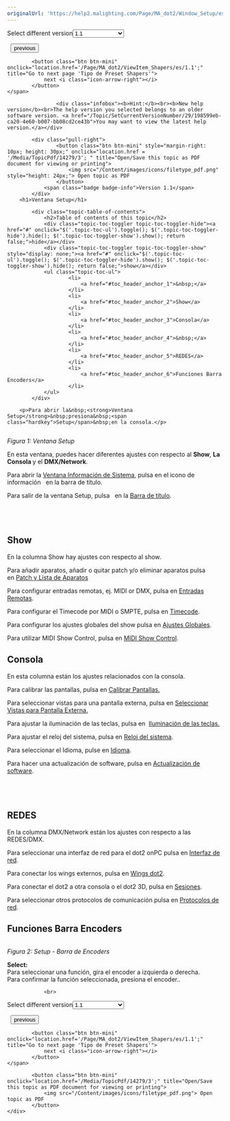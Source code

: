 ```yaml
---
originalUrl: 'https://help2.malighting.com/Page/MA_dot2/Window_Setup/es/1.1'
---
```


<div class="topic-navigation">

<div class="pull-right">
	<span class="pull-left">


<div class="pull-left">
<form action="/Topic/SetCurrentVersionNumber" class="form-inline" id="frmTagSelector" method="post">	<span class="form-mini">
		<div class="input-prepend"><span class="add-on">Select different version</span><select autocomplete="off" id="versionNumberId" name="versionNumberId" onchange="$(this).closest('#frmTagSelector').submit();" style="width: 120px;"><option value="">- latest -</option>
<option selected="selected" value="3">1.1</option>
<option value="7">1.2</option>
<option value="12">1.3</option>
<option value="16">1.5</option>
<option value="29">1.9</option>
</select></div>
		<input data-val="true" data-val-number="The field Int32 must be a number." data-val-required="The Int32 field is required." id="ProductId" name="ProductId" type="hidden" value="7">
		<input id="CurrentGuid" name="CurrentGuid" type="hidden" value="198599eb-ca20-4e60-b007-bb08cd2ce43b">
	</span>
</form></div>&nbsp;	</span>
	<span class="pull-right" style="white-space: nowrap;">
			<button class="btn btn-mini" onclick="location.href='/Page/MA_dot2/window_SettingsOfExecutor/es/1.1'; " title="Go to previous page 'Ajustes del Ejecutor'">
				<i class="icon-arrow-left"></i> previous
			</button>

			<button class="btn btn-mini" onclick="location.href='/Page/MA_dot2/ViewItem_Shapers/es/1.1';" title="Go to next page 'Tipo de Preset Shapers'">
				next <i class="icon-arrow-right"></i> 
			</button>
	</span>
</div>
<div class="clear-fix" style="margin-bottom: 10px"></div>
</div>

					<div class="infobox"><b>Hint:</b><br><b>New help version</b><br>The help version you selected belongs to an older software version. <a href="/Topic/SetCurrentVersionNumber/29/198599eb-ca20-4e60-b007-bb08cd2ce43b">You may want to view the latest help version.</a></div>

			<div class="pull-right">
					<button class="btn btn-mini" style="margin-right: 10px; height: 30px;" onclick="location.href = '/Media/TopicPdf/14279/3'; " title="Open/Save this topic as PDF document for viewing or printing">
						<img src="/Content/images/icons/filetype_pdf.png" style="height: 24px;"> Open topic as PDF
					</button>
				<span class="badge badge-info">Version 1.1</span>
			</div>
		<h1>Ventana Setup</h1>

			<div class="topic-table-of-contents">
				<h2>Table of contents of this topic</h2>
				<div class="topic-toc-toggler topic-toc-toggler-hide"><a href="#" onclick="$('.topic-toc-ul').toggle(); $('.topic-toc-toggler-hide').hide(); $('.topic-toc-toggler-show').show(); return false;">hide</a></div>
				<div class="topic-toc-toggler topic-toc-toggler-show" style="display: none;"><a href="#" onclick="$('.topic-toc-ul').toggle(); $('.topic-toc-toggler-hide').show(); $('.topic-toc-toggler-show').hide(); return false;">show</a></div>
				<ul class="topic-toc-ul">
						<li>
							<a href="#toc_header_anchor_1">&nbsp;</a>
						</li>
						<li>
							<a href="#toc_header_anchor_2">Show</a>
						</li>
						<li>
							<a href="#toc_header_anchor_3">Consola</a>
						</li>
						<li>
							<a href="#toc_header_anchor_4">&nbsp;</a>
						</li>
						<li>
							<a href="#toc_header_anchor_5">REDES</a>
						</li>
						<li>
							<a href="#toc_header_anchor_6">Funciones Barra Encoders</a>
						</li>
				</ul>
			</div>

		<p>Para abrir la&nbsp;<strong>Ventana Setup</strong>&nbsp;presiona&nbsp;<span class="hardkey">Setup</span>&nbsp;en la consola.</p>

<p><img alt="" src="/Media/Image/Dot2_ViewsandWindows_Setup01_1-1-3.png"></p>

<p><em>Figura 1: Ventana Setup</em></p>

<p>En esta ventana, puedes hacer diferentes ajustes con respecto al&nbsp;<strong>Show</strong>, <strong>La Consola</strong><strong>&nbsp;</strong>y el&nbsp;<strong>DMX/Network</strong>.</p>

<p>Para abrir la&nbsp;<a href="/Topic/aeea08ec-762b-4fbc-b77b-cb65a68e08ca">Ventana Información de Sistema</a>, pulsa en el icono de información&nbsp;&nbsp;<img alt="" src="/Media/Image/Dot2_ViewsandWindows_Setup03_1-0.PNG">&nbsp;en la barra de título.</p>

<p>Para salir de la ventana Setup, pulsa &nbsp;<img alt="" src="/Media/Image/Dot2_ViewsandWindows_ControlElements_TitleBar08_1-0.PNG">&nbsp;en la&nbsp;<a href="/Topic/a9e3dcd7-1fb1-4dab-8e42-03f9e0de3e99">Barra de título</a>.</p>

<a name="toc_header_anchor_1" id="toc_header_anchor_1" class="topic-toc-item"></a><h2>&nbsp;</h2>

<a name="toc_header_anchor_2" id="toc_header_anchor_2" class="topic-toc-item"></a><h2>Show</h2>

<p>En la columna Show hay ajustes con respecto al show.</p>

<p>Para añadir aparatos, añadir o quitar patch y/o eliminar aparatos pulsa en&nbsp;<a href="/Topic/272be3c8-e297-4e8a-902a-01916763f043">Patch y Lista de Aparatos</a></p>

<p>Para configurar entradas remotas, ej. MIDI or DMX, pulsa en&nbsp;<a href="/Topic/abf8c6b2-dcd4-4f27-8381-8defa74eec66">Entradas Remotas</a>.</p>

<p>Para configurar el Timecode por MIDI o SMPTE, pulsa en&nbsp;<a href="/Topic/c22188fd-6831-4847-a24a-f9174ed48191">Timecode</a>.</p>

<p>Para configurar los ajustes globales del show pulsa en&nbsp;<a href="/Topic/13f3b4a4-bfc6-4893-9a29-b9e5c3a404ad">Ajustes Globales</a>.</p>

<p>Para utilizar MIDI&nbsp;Show&nbsp;Control, pulsa en&nbsp;<a href="/Topic/9f4a7699-e22f-4316-9316-6b31746634da">MIDI Show Control</a>.</p>

<a name="toc_header_anchor_3" id="toc_header_anchor_3" class="topic-toc-item"></a><h2>Consola</h2>

<p>En esta columna están los ajustes relacionados con la consola.</p>

<p>Para calibrar las pantallas, pulsa en&nbsp;<a href="/Topic/df133950-4418-4820-bd45-1d0f196336f3">Calibrar Pantallas.</a></p>

<p>Para seleccionar vistas para una pantalla externa, pulsa en&nbsp;<a href="/Topic/3c4d47ac-914e-484c-99cd-ab566f8a2bb2">Seleccionar Vistas para Pantalla Externa.</a></p>

<p>Para ajustar la iluminación de las teclas, pulsa en &nbsp;<a href="/Topic/2da2979d-e5d6-4c63-9854-7c475f94a58f">Iluminación de las teclas.</a></p>

<p>Para ajustar el reloj del sistema, pulsa en&nbsp;<a href="/Topic/df392eed-1802-4d86-9327-a92876019140">Reloj del sistema</a>.</p>

<p>Para seleccionar el Idioma, pulse en&nbsp;<a href="/Topic/02e6c9b1-ef00-4e68-8a47-1fcf6de103a0">Idioma</a>.</p>

<p>Para hacer una actualización de software, pulsa en&nbsp;<a href="/Topic/dbc21f15-4282-4be9-aeaa-783cf75d8ef8">Actualización de software</a>.</p>

<a name="toc_header_anchor_4" id="toc_header_anchor_4" class="topic-toc-item"></a><h2>&nbsp;</h2>

<a name="toc_header_anchor_5" id="toc_header_anchor_5" class="topic-toc-item"></a><h2>REDES</h2>

<p>En la columna DMX/Network están los ajustes con respecto a las REDES/DMX.</p>

<p>Para seleccionar una interfaz de red para el dot2 onPC pulsa en&nbsp;<a href="/Topic/ea99af86-fe7d-4be0-80ef-c113f2890ef1">Interfaz de red</a>.</p>

<p>Para conectar los wings&nbsp;externos, pulsa en&nbsp;<a href="/Topic/76a4961b-8fb5-4482-b0af-894a4a931aa9">Wings dot2</a>.</p>

<p>Para conectar el dot2 a otra consola o el dot2 3D, pulsa en&nbsp;<a href="/Topic/43894987-4e55-4de0-b124-c0bf3c2fd787">Sesiones</a>.</p>

<p>Para seleccionar otros protocolos de comunicación pulsa en&nbsp;<a href="/Topic/43e4d061-59ad-465f-a57b-789c74f9d181">Protocolos de red</a>.</p>

<a name="toc_header_anchor_6" id="toc_header_anchor_6" class="topic-toc-item"></a><h2>Funciones Barra Encoders</h2>

<p><img alt="" src="/Media/Image/Dot2_ViewsandWindows_Setup02_1-0.PNG"></p>

<p><em>Figura 2: Setup - Barra de Encoders</em></p>

<p><strong>Select:</strong><br>
Para seleccionar una función, gira el encoder a izquierda o derecha.<br>
Para confirmar la función seleccionada, presiona el encoder..</p>


				<br>
<div class="topic-navigation">

<div class="pull-right">
	<span class="pull-left">


<div class="pull-left">
<form action="/Topic/SetCurrentVersionNumber" class="form-inline" id="frmTagSelector" method="post">	<span class="form-mini">
		<div class="input-prepend"><span class="add-on">Select different version</span><select autocomplete="off" id="versionNumberId" name="versionNumberId" onchange="$(this).closest('#frmTagSelector').submit();" style="width: 120px;"><option value="">- latest -</option>
<option selected="selected" value="3">1.1</option>
<option value="7">1.2</option>
<option value="12">1.3</option>
<option value="16">1.5</option>
<option value="29">1.9</option>
</select></div>
		<input data-val="true" data-val-number="The field Int32 must be a number." data-val-required="The Int32 field is required." id="ProductId" name="ProductId" type="hidden" value="7">
		<input id="CurrentGuid" name="CurrentGuid" type="hidden" value="198599eb-ca20-4e60-b007-bb08cd2ce43b">
	</span>
</form></div>&nbsp;	</span>
	<span class="pull-right" style="white-space: nowrap;">
			<button class="btn btn-mini" onclick="location.href='/Page/MA_dot2/window_SettingsOfExecutor/es/1.1'; " title="Go to previous page 'Ajustes del Ejecutor'">
				<i class="icon-arrow-left"></i> previous
			</button>

			<button class="btn btn-mini" onclick="location.href='/Page/MA_dot2/ViewItem_Shapers/es/1.1';" title="Go to next page 'Tipo de Preset Shapers'">
				next <i class="icon-arrow-right"></i> 
			</button>
	</span>
</div>
	<div class="clear-fix"></div>
	<div class="pull-right">
	
			<button class="btn btn-mini" onclick="location.href='/Media/TopicPdf/14279/3';" title="Open/Save this topic as PDF document for viewing or printing">
				<img src="/Content/images/icons/filetype_pdf.png"> Open topic as PDF
			</button>
	</div>
<div class="clear-fix" style="margin-bottom: 10px"></div>
</div>

	
